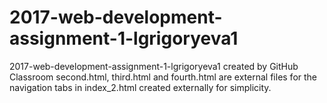 # 2017-web-development-assignment-1-lgrigoryeva1
2017-web-development-assignment-1-lgrigoryeva1 created by GitHub Classroom
second.html, third.html and fourth.html are external files for the navigation tabs in index_2.html created externally for simplicity.
